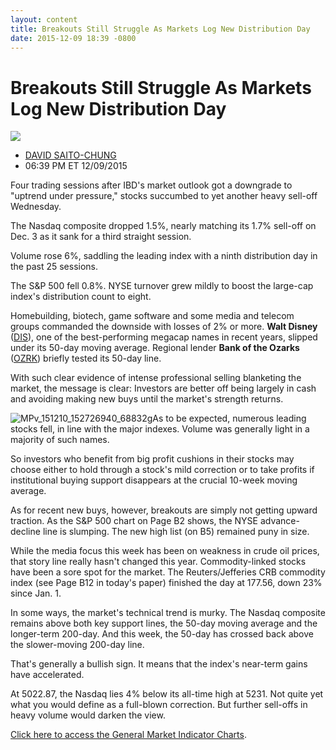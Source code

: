 ```yaml
---
layout: content
title: Breakouts Still Struggle As Markets Log New Distribution Day
date: 2015-12-09 18:39 -0800
---
```



Breakouts Still Struggle As Markets Log New Distribution Day
=============================================================


![](https://www.investors.com/wp-content/themes/ibd/dist/images/ibd-placeholder.png)

* [DAVID SAITO-CHUNG](https://www.investors.com/author/chungd/ "Posts by DAVID SAITO-CHUNG")
* 06:39 PM ET 12/09/2015




Four trading sessions after IBD's market outlook got a downgrade to "uptrend under pressure," stocks succumbed to yet another heavy sell-off Wednesday.


The Nasdaq composite dropped 1.5%, nearly matching its 1.7% sell-off on Dec. 3 as it sank for a third straight session.


Volume rose 6%, saddling the leading index with a ninth distribution day in the past 25 sessions.


The S&P 500 fell 0.8%. NYSE turnover grew mildly to boost the large-cap index's distribution count to eight.


Homebuilding, biotech, game software and some media and telecom groups commanded the downside with losses of 2% or more. **Walt Disney** ([DIS](https://research.investors.com/quote.aspx?symbol=DIS)), one of the best-performing megacap names in recent years, slipped under its 50-day moving average. Regional lender **Bank of the Ozarks** ([OZRK](https://research.investors.com/quote.aspx?symbol=OZRK)) briefly tested its 50-day line.


With such clear evidence of intense professional selling blanketing the market, the message is clear: Investors are better off being largely in cash and avoiding making new buys until the market's strength returns.


![MPv_151210_152726940_68832g](https://www.investors.com/wp-content/uploads/2015/12/MPv_151210_152726940_68832g.gif)As to be expected, numerous leading stocks fell, in line with the major indexes. Volume was generally light in a majority of such names.


So investors who benefit from big profit cushions in their stocks may choose either to hold through a stock's mild correction or to take profits if institutional buying support disappears at the crucial 10-week moving average.


As for recent new buys, however, breakouts are simply not getting upward traction. As the S&P 500 chart on Page B2 shows, the NYSE advance-decline line is slumping. The new high list (on B5) remained puny in size.


While the media focus this week has been on weakness in crude oil prices, that story line really hasn't changed this year. Commodity-linked stocks have been a sore spot for the market. The Reuters/Jefferies CRB commodity index (see Page B12 in today's paper) finished the day at 177.56, down 23% since Jan. 1.


In some ways, the market's technical trend is murky. The Nasdaq composite remains above both key support lines, the 50-day moving average and the longer-term 200-day. And this week, the 50-day has crossed back above the slower-moving 200-day line.


That's generally a bullish sign. It means that the index's near-term gains have accelerated.


At 5022.87, the Nasdaq lies 4% below its all-time high at 5231. Not quite yet what you would define as a full-blown correction. But further sell-offs in heavy volume would darken the view.


[Click here to access the General Market Indicator Charts](https://www.investors.com/pdf/GMI_121015.pdf).




